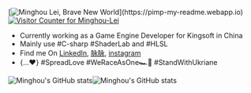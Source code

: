 [![Minghou Lei, Brave New World](https://pimp-my-readme.webapp.io/pimp-my-readme/wavy-banner?subtitle=Nice%20to%20meet%20you!&title=Minghou-Lei%20There!)](https://pimp-my-readme.webapp.io)
[![Visitor Counter for Minghou-Lei](https://pimp-my-readme.webapp.io/pimp-my-readme/visitor-counter?page=Minghou-Lei)](https://pimp-my-readme.webapp.io)

- Currently working as a Game Engine Developer for Kingsoft in China
- Mainly use #C-sharp #ShaderLab and #HLSL
- Find me On [LinkedIn](https://www.linkedin.com/in/%E6%98%8E%E7%9A%93-%E6%9D%8E-597356105/), [脉脉](https://maimai.cn/contact/share/card?u=kgmsdwiqpe9a&_share_channel=copy_link), [instagram](https://www.instagram.com/mistletoer76/)
- {...♥️} #SpreadLove #WeRaceAsOne🏎🌈 #StandWithUkriane


![Minghou's GitHub stats](https://github-readme-stats.vercel.app/api?username=Minghou-Lei&include_all_commits=true&show_icons=true&theme=radical)![Minghou's GitHub stats](https://github-readme-stats.vercel.app/api/top-langs/?username=Minghou-lei&layout=compact&theme=radical)
